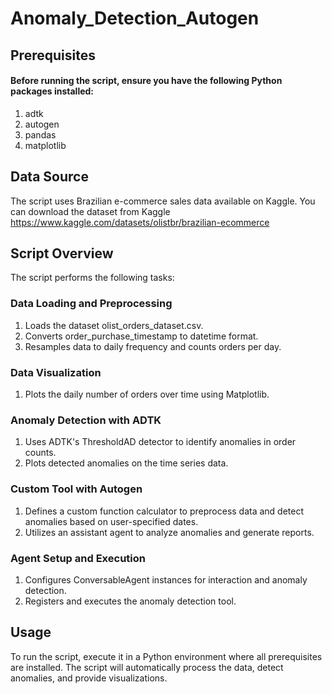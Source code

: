 # Anomaly_Detection_Autogen

## Prerequisites
#### Before running the script, ensure you have the following Python packages installed:
1. adtk
2. autogen
3. pandas
4. matplotlib

## Data Source
The script uses Brazilian e-commerce sales data available on Kaggle. You can download the dataset from Kaggle
https://www.kaggle.com/datasets/olistbr/brazilian-ecommerce

## Script Overview
The script performs the following tasks:
### Data Loading and Preprocessing
1. Loads the dataset olist_orders_dataset.csv.
2. Converts order_purchase_timestamp to datetime format.
3. Resamples data to daily frequency and counts orders per day.
### Data Visualization
1. Plots the daily number of orders over time using Matplotlib.
### Anomaly Detection with ADTK
1. Uses ADTK's ThresholdAD detector to identify anomalies in order counts.
2. Plots detected anomalies on the time series data.
### Custom Tool with Autogen
1. Defines a custom function calculator to preprocess data and detect anomalies based on user-specified dates.
2. Utilizes an assistant agent to analyze anomalies and generate reports.
### Agent Setup and Execution
1. Configures ConversableAgent instances for interaction and anomaly detection.
2. Registers and executes the anomaly detection tool.
## Usage
To run the script, execute it in a Python environment where all prerequisites are installed. The script will automatically process the data, detect anomalies, and provide visualizations.
